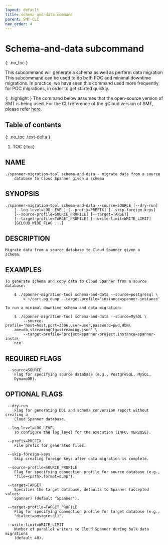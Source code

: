 ```yaml
---
layout: default
title: schema-and-data command
parent: SMT CLI
nav_order: 4
---
```


# Schema-and-data subcommand
{: .no_toc }

This subcommand will generate a schema as well as perform data migration This subcommand can be used to do both POC and minimal downtime migrations. In practice, we have seen this command used
more frequently for POC migrations, in order to get started quickly.

{: .highlight }
The command below assumes that the open-source version of SMT is being used. For the CLI
reference of the gCloud version of SMT, please refer [here](https://cloud.google.com/sdk/gcloud/reference/alpha/spanner/migration).

## Table of contents
{: .no_toc .text-delta }

1. TOC
{:toc}

## NAME

    ./spanner-migration-tool schema-and-data - migrate data from a source
        database to Cloud Spanner given a schema

## SYNOPSIS

    ./spanner-migration-tool schema-and-data --source=SOURCE [--dry-run]
        [--log-level=LOG_LEVEL] [--prefix=PREFIX] [--skip-foreign-keys]
        [--source-profile=SOURCE_PROFILE] [--target=TARGET]
        [--target-profile=TARGET_PROFILE] [--write-limit=WRITE_LIMIT]
        [GCLOUD_WIDE_FLAG ...]

## DESCRIPTION

    Migrate data from a source database to Cloud Spanner given a
    schema.

## EXAMPLES

    To generate schema and copy data to Cloud Spanner from a source database:

        $ ./spanner-migration-tool schema-and-data --source=postgresql \
            < ~/cart.pg_dump --target-profile='instance=spanner-instance'

    To run a minimal downtime schema and data migration:

        $ ./spanner-migration-tool schema-and-data --source=MySQL \
            --source-profile='host=host,port=3306,user=user,password=pwd,dbN\
        ame=db,streamingCfg=streaming.json' \
            --target-profile='project=spanner-project,instance=spanner-insta\
        nce'

## REQUIRED FLAGS

     --source=SOURCE
        Flag for specifying source database (e.g., PostgreSQL, MySQL,
        DynamoDB).

## OPTIONAL FLAGS

     --dry-run
        Flag for generating DDL and schema conversion report without creating a
        Cloud Spanner database.

     --log-level=LOG_LEVEL
        To configure the log level for the execution (INFO, VERBOSE).

     --prefix=PREFIX
        File prefix for generated files.

     --skip-foreign-keys
        Skip creating foreign keys after data migration is complete.

     --source-profile=SOURCE_PROFILE
        Flag for specifying connection profile for source database (e.g.,
        "file=<path>,format=dump").

     --target=TARGET
        Specifies the target database, defaults to Spanner (accepted values:
        Spanner) (default "Spanner").

     --target-profile=TARGET_PROFILE
        Flag for specifying connection profile for target database (e.g.,
        "dialect=postgresql)".

     --write-limit=WRITE_LIMIT
        Number of parallel writers to Cloud Spanner during bulk data migrations
        (default 40).
